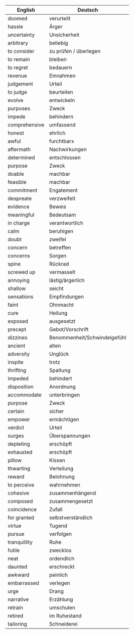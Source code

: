 English | Deutsch
------------ | -------------
doomed | 	verurteilt
hassle	 | Ärger
uncertainty | Unsicherheit
arbitrary | beliebig
to consider | zu prüfen / überlegen
to remain | bleiben
to regret | bedauern
revenue	 | Einnahmen
judgement | Urteil
to judge | beurteilen
evolve	 | entwickeln
purposes	 | Zweck
impede	 | behindern
comprehensive	 | umfassend
honest	 | ehrlich
awful	 | furchtbarx
aftermath | Nachwirkungen
determined | entschlossen
purpose | Zweck
doable | machbar
feasible | machbar
commitment | Engatement
despreate | verzweifelt
evidence | Beweis
meaningful | Bedeutsam
in charge | verantwortlich
calm | beruhigen
doubt | zweifel
concern | betreffen
concerns | Sorgen
spine | Rückrad
screwed up | vermasselt
annoying | lästig/ärgerlich
shallow | seicht
sensations | Empfindungen
faint | Ohnmacht
cure | Heilung
exposed | ausgesetzt
precept | Gebot/Vorschrift
dizzines | Benommenheit/Schwindelgefühl
ancient | alten
adversity | Unglück
inspite | trotz
thrifting | Spaltung
impeded | behindert
disposition | Anordnung
accommodate | unterbringen
purpose | Zweck
certain | sicher
empower | ermächtigen
verdict | Urteil
surges | Überspannungen
depleting | erschöpft
exhausted | erschöpft
pillow | Kissen
thwarting | Verteilung
reward | Belohnung
to perceive | wahrnehmen
cohesive | zusammenhängend
composed | zusammengesetzt 
coincidence | Zufall
for granted | selbstverständlich
virtue | Tugend
pursue | verfolgen
tranquillity | Ruhe
futile | zwecklos
neat | ordendlich
daunted | erschreckt
awkward | peinlich
embarrassed | verlegen
urge | Drang
narrative | Erzählung
retrain | umschulen
retired | im Ruhestand
tailoring | Schneiderei
